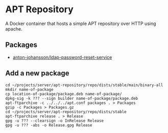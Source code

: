 # APT Repository

A Docker container that hosts a simple APT repository over HTTP using apache.


## Packages

* [anton-johansson/ldap-password-reset-service](https://github.com/anton-johansson/ldap-password-reset-service)


## Add a new package

```shell
cd ~/projects/server/apt-repository/repo/dists/stable/main/binary-all
mkdir name-of-package
cp location-of-package/package.deb name-of-package/
dpkg-sig -k ??? --sign builder name-of-package/package.deb
apt-ftparchive -c ../../../apt.conf packages . > Packages
gzip -c Packages > Packages.gz
cd ~/projects/server/apt-repository/repo/dists/stable
apt-ftparchive release . > Release
gpg -u ??? --clearsign -o InRelease Release
gpg -u ??? -abs -o Release.gpg Release
```
